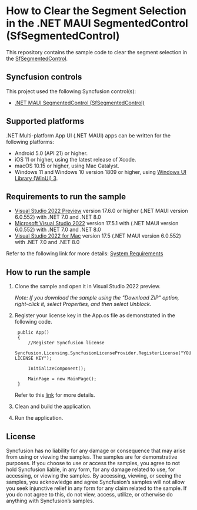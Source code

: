 # How to Clear the Segment Selection in the .NET MAUI SegmentedControl (SfSegmentedControl)

This repository contains the sample code to clear the segment selection in the [SfSegmentedControl](https://help.syncfusion.com/maui/segmented-control/getting-started).

## Syncfusion controls

This project used the following Syncfusion control(s):
* [.NET MAUI SegmentedControl (SfSegmentedControl)](https://www.syncfusion.com/maui-controls/maui-segmented-control)

## Supported platforms

.NET Multi-platform App UI (.NET MAUI) apps can be written for the following platforms:

* Android 5.0 (API 21) or higher.
* iOS 11 or higher, using the latest release of Xcode.
* macOS 10.15 or higher, using Mac Catalyst.
* Windows 11 and Windows 10 version 1809 or higher, using [Windows UI Library (WinUI) 3](https://learn.microsoft.com/en-us/windows/apps/winui/winui3/).

## Requirements to run the sample

* [Visual Studio 2022 Preview](https://learn.microsoft.com/en-us/visualstudio/releases/2022/release-notes-preview) version 17.6.0 or higher (.NET MAUI version 6.0.552) with .NET 7.0 and .NET 8.0
* [Microsoft Visual Studio 2022](https://learn.microsoft.com/en-us/visualstudio/releases/2022/release-notes) version 17.5.1 with (.NET MAUI version 6.0.552) with .NET 7.0 and .NET 8.0
* [Visual Studio 2022 for Mac](https://visualstudio.microsoft.com/vs/mac) version 17.5 (.NET MAUI version 6.0.552) with .NET 7.0 and .NET 8.0

Refer to the following link for more details: [System Requirements](https://help.syncfusion.com/maui/system-requirements)

## How to run the sample

1. Clone the sample and open it in Visual Studio 2022 preview.
   
   *Note: If you download the sample using the "Download ZIP" option, right-click it, select Properties, and then select Unblock.*

2. Register your license key in the App.cs file as demonstrated in the following code.

		public App()
		{
			//Register Syncfusion license
			Syncfusion.Licensing.SyncfusionLicenseProvider.RegisterLicense("YOUR LICENSE KEY");
		
			InitializeComponent();
		
			MainPage = new MainPage();
		}
		
	Refer to this [link](https://help.syncfusion.com/maui/licensing/overview) for more details.
	
3. Clean and build the application.

4. Run the application.

## License

Syncfusion has no liability for any damage or consequence that may arise from using or viewing the samples. The samples are for demonstrative purposes. If you choose to use or access the samples, you agree to not hold Syncfusion liable, in any form, for any damage related to use, for accessing, or viewing the samples. By accessing, viewing, or seeing the samples, you acknowledge and agree Syncfusion’s samples will not allow you seek injunctive relief in any form for any claim related to the sample. If you do not agree to this, do not view, access, utilize, or otherwise do anything with Syncfusion’s samples.